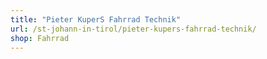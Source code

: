 ```yaml
---
title: "Pieter KuperS Fahrrad Technik"
url: /st-johann-in-tirol/pieter-kupers-fahrrad-technik/
shop: Fahrrad
---
```


